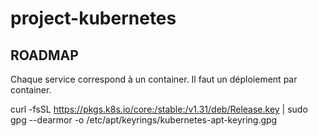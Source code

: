 # project-kubernetes

## ROADMAP 

Chaque service correspond à un container. Il faut un déploiement par container.

curl -fsSL https://pkgs.k8s.io/core:/stable:/v1.31/deb/Release.key | sudo gpg --dearmor -o /etc/apt/keyrings/kubernetes-apt-keyring.gpg


